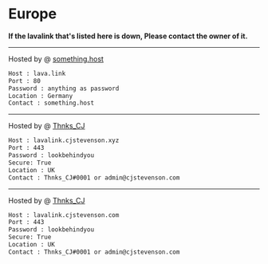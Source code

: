 # Europe
**If the lavalink that's listed here is down, Please contact the owner of it.**

---
Hosted by @ [something.host](https://support.something.host/en/article/lavalink-hosting-okm26z/)
```bash
Host : lava.link
Port : 80
Password : anything as password
Location : Germany
Contact : something.host
```
---
Hosted by @ [Thnks_CJ](https://github.com/ThnksCJ)
```bash
Host : lavalink.cjstevenson.xyz
Port : 443
Password : lookbehindyou
Secure: True
Location : UK
Contact : Thnks_CJ#0001 or admin@cjstevenson.com
```
---
Hosted by @ [Thnks_CJ](https://github.com/ThnksCJ)
```bash
Host : lavalink.cjstevenson.com
Port : 443
Password : lookbehindyou
Secure: True
Location : UK
Contact : Thnks_CJ#0001 or admin@cjstevenson.com
```

